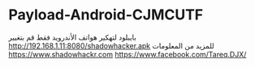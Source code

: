 # Payload-Android-CJMCUTF
بايبلود لتهكير هواتف الأندرويد
 فقط قم بتغيير http://192.168.1.11:8080/shadowhacker.apk
للمزيد من المعلومات https://www.shadowhackr.com
https://www.facebook.com/Tareq.DJX/
